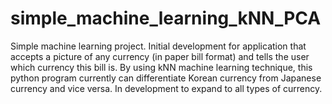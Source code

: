 # simple_machine_learning_kNN_PCA
Simple machine learning project. Initial development for application that accepts a picture of any currency (in paper bill format) and tells the user which currency this bill is. By using kNN machine learning technique, this python program currently can differentiate Korean currency from Japanese currency and vice versa. In development to expand to all types of currency. 


